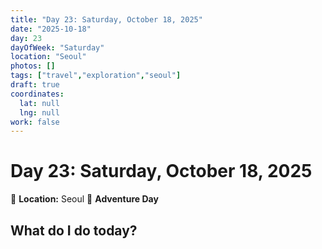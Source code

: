 ```yaml
---
title: "Day 23: Saturday, October 18, 2025"
date: "2025-10-18"
day: 23
dayOfWeek: "Saturday"
location: "Seoul"
photos: []
tags: ["travel","exploration","seoul"]
draft: true
coordinates:
  lat: null
  lng: null
work: false
---
```

# Day 23: Saturday, October 18, 2025

📍 **Location:** Seoul
🎒 **Adventure Day**

## What do I do today?


